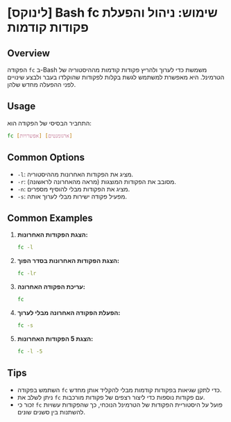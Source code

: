# [לינוקס] Bash fc שימוש: ניהול והפעלת פקודות קודמות

## Overview
הפקודה `fc` ב-Bash משמשת כדי לערוך ולהריץ פקודות קודמות מההיסטוריה של הטרמינל. היא מאפשרת למשתמש לגשת בקלות לפקודות שהוקלדו בעבר ולבצע שינויים לפני ההפעלה מחדש שלהן.

## Usage
התחביר הבסיסי של הפקודה הוא:

```bash
fc [אפשרויות] [ארגומנטים]
```

## Common Options
- `-l`: מציג את הפקודות האחרונות מההיסטוריה.
- `-r`: מסובב את הפקודות המוצגות (מראה מהאחרונה לראשונה).
- `-n`: מציג את הפקודות מבלי להוסיף מספרים.
- `-s`: מפעיל פקודה ישירות מבלי לערוך אותה.

## Common Examples
1. **הצגת הפקודות האחרונות:**
   ```bash
   fc -l
   ```

2. **הצגת הפקודות האחרונות בסדר הפוך:**
   ```bash
   fc -lr
   ```

3. **עריכת הפקודה האחרונה:**
   ```bash
   fc
   ```

4. **הפעלת הפקודה האחרונה מבלי לערוך:**
   ```bash
   fc -s
   ```

5. **הצגת 5 הפקודות האחרונות:**
   ```bash
   fc -l -5
   ```

## Tips
- השתמש בפקודה `fc` כדי לתקן שגיאות בפקודות קודמות מבלי להקליד אותן מחדש.
- ניתן לשלב את `fc` עם פקודות נוספות כדי ליצור רצפים של פקודות מורכבות.
- זכור כי `fc` פועל על היסטוריית הפקודות של הטרמינל הנוכחי, כך שהפקודות עשויות להשתנות בין סשנים שונים.